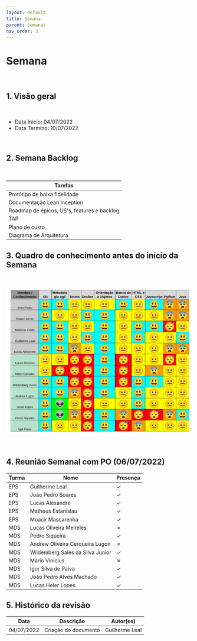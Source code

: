 ```yaml
---
layout: default
title: Semana 
parent: Semanas
nav_order: 3
---
```


# Semana 

<br>

## 1. Visão geral

<br>

- Data Inicio: 04/07/2022
- Data Termino: 10/07/2022

<br>

## 2. Semana Backlog

<br>

|Tarefas|
|--------|
|Protótipo de baixa fidelidade|
|Documentação Lean Inception|
|Roadmap de épicos, US's, features e backlog|
|TAP|
|Plano de custo|
|Diagrama de Arquitetura|


## 3. Quadro de conhecimento antes do início da Semana

<br>

![Quadro de conhecimento Semana ](../../assets/images/quadro_conhecimento-0.png)

<br>

## 4. Reunião Semanal com PO (06/07/2022)

|Turma|Nome|Presença|
|--|--|--|
|EPS|Guilherme Leal|&check;|
|EPS|João Pedro Soares|&check;|
|EPS|Lucas Alexandre|&check;|
|EPS|Matheus Estanislau|&check;|
|EPS|Moacir Mascarenha|&check;|
|MDS|Lucas Oliveira Meireles|&cross;|
|MDS|Pedro Siqueira|&check;|
|MDS|Andrew Oliveira Cerqueira Lugon|&cross;|
|MDS|Wildemberg Sales da Silva Junior|&check;|
|MDS|Mário Vinícius|&cross;|
|MDS|Igor Silva de Paiva|&check;|
|MDS|João Pedro Alves Machado|&check;|
|MDS|Lucas Heler Lopes|&check;|

## 5. Histórico da revisão

|**Data**|**Descrição**|**Autor(es)**|
|--------|-------------|-------------|
|04/07/2022|Criação do documento| Guilherme Leal |
